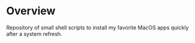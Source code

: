 # Overview
Repository of small shell scripts to install my favorite MacOS apps quickly after a system refresh. 